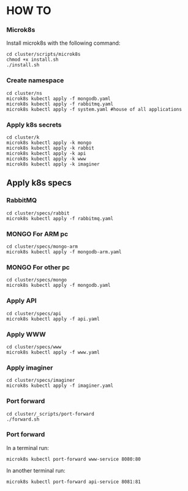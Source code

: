 # HOW TO

### Microk8s

Install microk8s with the following command:

```
cd cluster/scripts/microk8s
chmod +x install.sh
./install.sh
```

### Create namespace
```
cd cluster/ns
microk8s kubectl apply -f mongodb.yaml
microk8s kubectl apply -f rabbitmq.yaml
microk8s kubectl apply -f system.yaml #house of all applications
```

### Apply k8s secrets 
```
cd cluster/k
microk8s kubectl apply -k mongo
microk8s kubectl apply -k rabbit
microk8s kubectl apply -k api
microk8s kubectl apply -k www
microk8s kubectl apply -k imaginer
```

## Apply k8s specs

### RabbitMQ
```
cd cluster/specs/rabbit
microk8s kubectl apply -f rabbitmq.yaml
```

### MONGO For ARM pc
```
cd cluster/specs/mongo-arm
microk8s kubectl apply -f mongodb-arm.yaml
```

### MONGO For other pc
```
cd cluster/specs/mongo
microk8s kubectl apply -f mongodb.yaml
```

### Apply API
```
cd cluster/specs/api
microk8s kubectl apply -f api.yaml
```

### Apply WWW
```
cd cluster/specs/www
microk8s kubectl apply -f www.yaml
```

### Apply imaginer
```
cd cluster/specs/imaginer
microk8s kubectl apply -f imaginer.yaml
```

### Port forward 
```
cd cluster/_scripts/port-forward
./forward.sh
```

### Port forward

In a terminal run:
``` 
microk8s kubectl port-forward www-service 8080:80
```

In another terminal run:
```
microk8s kubectl port-forward api-service 8081:81
```
